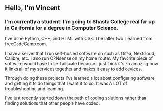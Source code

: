 <!--
**bincent0929/bincent0929** is a ✨ _special_ ✨ repository because its `README.md` (this file) appears on your GitHub profile.

Here are some ideas to get you started:

- 🔭 I’m currently working on ...
- 🌱 I’m currently learning ...
- 👯 I’m looking to collaborate on ...
- 🤔 I’m looking for help with ...
- 💬 Ask me about ...
- 📫 How to reach me: ...
- 😄 Pronouns: ...
- ⚡ Fun fact: ...
-->

## Hello, I'm Vincent

### I'm currently a student. I'm going to Shasta College real far up in California for a degree in Computer Science.

I've done Python, C++, and HTML with CSS. The latter two I learned from freeCodeCamp.com.

I have a server that I run self-hosted software on such as Gitea, Nextcloud, Calibre, etc. I also run OPNsense on my home router. My favorite piece of software would have to be Tailscale because I just think it's so amazing how it links all of my services together and makes it easy to add devices.

Through doing these projects I've learned a lot about configuring software and getting it to do things that I want it to do. It was A LOT of troubleshooting and learning.

I've just recently started down the path of coding solutions rather than finding solutions that other people have coded.